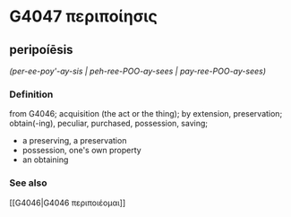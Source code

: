 # G4047 περιποίησις

## peripoíēsis

_(per-ee-poy'-ay-sis | peh-ree-POO-ay-sees | pay-ree-POO-ay-sees)_

### Definition

from G4046; acquisition (the act or the thing); by extension, preservation; obtain(-ing), peculiar, purchased, possession, saving; 

- a preserving, a preservation
- possession, one's own property
- an obtaining

### See also

[[G4046|G4046 περιποιέομαι]]
